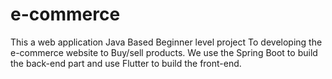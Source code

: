 # e-commerce
This a web application Java Based Beginner level project To developing the e-commerce website to Buy/sell products. We use the Spring Boot to build the back-end part and use Flutter to build the front-end.
